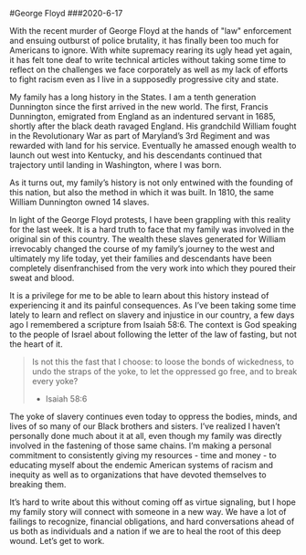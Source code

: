 #George Floyd
###2020-6-17

With the recent murder of George Floyd at the hands of "law" enforcement and ensuing outburst of police brutality, it has finally been too much for Americans to ignore. With white supremacy rearing its ugly head yet again, it has felt tone deaf to write technical articles without taking some time to reflect on the challenges we face corporately as well as my lack of efforts to fight racism even as I live in a supposedly progressive city and state.

My family has a long history in the States. I am a tenth generation Dunnington since the first arrived in the new world. The first, Francis Dunnington, emigrated from England as an indentured servant in 1685, shortly after the black death ravaged England. His grandchild William fought in the Revolutionary War as part of Maryland’s 3rd Regiment and was rewarded with land for his service. Eventually he amassed enough wealth to launch out west into Kentucky, and his descendants continued that trajectory until landing in Washington, where I was born.

As it turns out, my family’s history is not only entwined with the founding of this nation, but also the method in which it was built. In 1810, the same William Dunnington owned 14 slaves.

In light of the George Floyd protests, I have been grappling with this reality for the last week. It is a hard truth to face that my family was involved in the original sin of this country. The wealth these slaves generated for William irrevocably changed the course of my family’s journey to the west and ultimately my life today, yet their families and descendants have been completely disenfranchised from the very work into which they poured their sweat and blood.

It is a privilege for me to be able to learn about this history instead of experiencing it and its painful consequences. As I’ve been taking some time lately to learn and reflect on slavery and injustice in our country, a few days ago I remembered a scripture from Isaiah 58:6. The context is God speaking to the people of Israel about following the letter of the law of fasting, but not the heart of it.

> Is not this the fast that I choose:
> to loose the bonds of wickedness,
> to undo the straps of the yoke,
> to let the oppressed go free,
> and to break every yoke?
> - Isaiah 58:6

The yoke of slavery continues even today to oppress the bodies, minds, and lives of so many of our Black brothers and sisters. I’ve realized I haven’t personally done much about it at all, even though my family was directly involved in the fastening of those same chains. I’m making a personal commitment to consistently giving my resources - time and money - to educating myself about the endemic American systems of racism and inequity as well as to organizations that have devoted themselves to breaking them.

It’s hard to write about this without coming off as virtue signaling, but I hope my family story will connect with someone in a new way. We have a lot of failings to recognize, financial obligations, and hard conversations ahead of us both as individuals and a nation if we are to heal the root of this deep wound. Let’s get to work.
